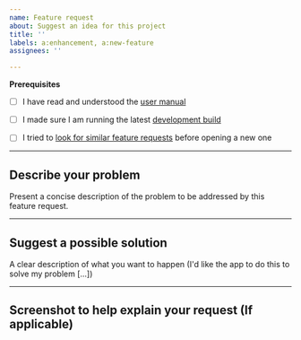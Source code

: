 ```yaml
---
name: Feature request
about: Suggest an idea for this project
title: ''
labels: a:enhancement, a:new-feature
assignees: ''

---
```


**Prerequisites**
 - [ ] I have read and understood the [user manual](https://github.com/ORelio/Minecraft-Console-Client/tree/master/MinecraftClient/config)
 - [ ] I made sure I am running the latest [development build](https://ci.appveyor.com/project/ORelio/minecraft-console-client/build/artifacts)
 - [ ] I tried to [look for similar feature requests](https://github.com/ORelio/Minecraft-Console-Client/issues?q=is%3Aissue) before opening a new one


---
## Describe your problem
Present a concise description of the problem to be addressed by this feature request. 



---
## Suggest a possible solution
A clear description of what you want to happen (I'd like the app to do this to solve my problem [...])



---
## Screenshot to help explain your request (If applicable)